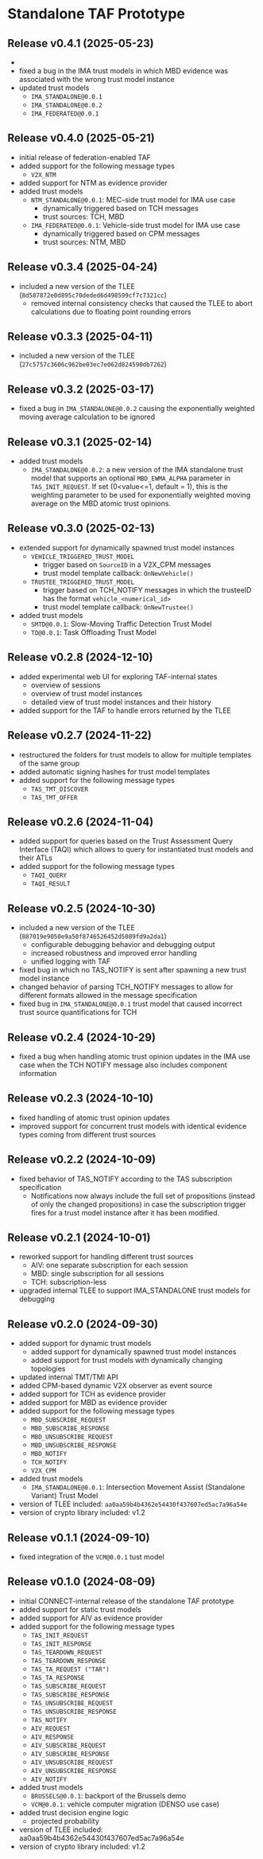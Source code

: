 # Standalone TAF Prototype

## Release v0.4.1 (2025-05-23)
* 
* fixed a bug in the IMA trust models in which MBD evidence was associated with the wrong trust model instance
* updated trust models
	* `IMA_STANDALONE@0.0.1`
	* `IMA_STANDALONE@0.0.2`
	* `IMA_FEDERATED@0.0.1`


## Release v0.4.0 (2025-05-21)

* initial release of federation-enabled TAF
* added support for the following message types
	 * `V2X_NTM`
* added support for NTM as evidence provider
* added trust models
	 * `NTM_STANDALONE@0.0.1`: MEC-side trust model for IMA use case
       * dynamically triggered based on TCH messages
       * trust sources: TCH, MBD
     * `IMA_FEDERATED@0.0.1`: Vehicle-side trust model for IMA use case
       * dynamically triggered based on CPM messages
       * trust sources: NTM, MBD


## Release v0.3.4 (2025-04-24)
 
* included a new version of the TLEE (`8d587872e0d895c70deded6d498599cf7c7321cc`)
	* removed internal consistency checks that caused the TLEE to abort calculations due to floating point rounding errors


## Release v0.3.3 (2025-04-11)
 
* included a new version of the TLEE (`27c5757c3606c962be03ec7e062d824590db7262`)


## Release v0.3.2 (2025-03-17)

* fixed a bug in `IMA_STANDALONE@0.0.2` causing the exponentially weighted moving average calculation to be ignored


## Release v0.3.1 (2025-02-14)

* added trust models
	* `IMA_STANDALONE@0.0.2`: a new version of the IMA standalone trust model that supports an optional `MBD_EWMA_ALPHA` parameter in `TAS_INIT_REQUEST`. If set (0<value<=1, default = 1), this is the weighting parameter to be used for exponentially weighted moving average on the MBD atomic trust opinions. 


## Release v0.3.0 (2025-02-13)

* extended support for dynamically spawned trust model instances
	* `VEHICLE_TRIGGERED_TRUST_MODEL`
		* trigger based on `SourceID` in a V2X_CPM messages
		* trust model template callback: `OnNewVehicle()` 
    * `TRUSTEE_TRIGGERED_TRUST_MODEL`
        * trigger based on TCH_NOTIFY messages in which the trusteeID has the format `vehicle_<numerical_id>`
        * trust model template callback: `OnNewTrustee()`
* added trust models
	* `SMTD@0.0.1`: Slow-Moving Traffic Detection Trust Model
	* `TO@0.0.1`: Task Offloading Trust Model


## Release v0.2.8 (2024-12-10)

* added experimental web UI for exploring TAF-internal states
	* overview of sessions
	* overview of trust model instances
	* detailed view of trust model instances and their history
* added support for the TAF to handle errors returned by the TLEE


## Release v0.2.7 (2024-11-22)

* restructured the folders for trust models to allow for multiple templates of the same group
* added automatic signing hashes for trust model templates 
* added support for the following message types
	* `TAS_TMT_DISCOVER`
	* `TAS_TMT_OFFER`


## Release v0.2.6 (2024-11-04)

* added support for queries based on the  Trust Assessment Query Interface (TAQI) which allows to query for instantiated trust models and their ATLs
* added support for the following message types
	* `TAQI_QUERY`
	* `TAQI_RESULT`


## Release v0.2.5 (2024-10-30)

* included a new version of the TLEE (`887019e9050e9a50f8746526452d5089fd9a2da1`)
  * configurable debugging behavior and debugging output
  * increased robustness and improved error handling 
  * unified logging with TAF
* fixed bug in which no TAS_NOTIFY is sent after spawning a new trust model instance
* changed behavior of parsing TCH_NOTIFY messages to allow for different formats allowed in the message specification
* fixed bug in `IMA_STANDALONE@0.0.1` trust model that caused incorrect trust source quantifications for TCH 


## Release v0.2.4 (2024-10-29)

* fixed a bug when handling atomic trust opinion updates in the IMA use case when the TCH NOTIFY message also includes component information


## Release v0.2.3 (2024-10-10)

* fixed handling of atomic trust opinion updates
* improved support for concurrent trust models with identical evidence types coming from different trust sources


## Release v0.2.2 (2024-10-09)

* fixed behavior of TAS_NOTIFY according to the TAS subscription specification
  * Notifications now always include the full set of propositions (instead of only the changed propositions) in case the subscription trigger fires for a trust model instance after it has been modified. 


## Release v0.2.1 (2024-10-01)

* reworked support for handling different trust sources
	* AIV: one separate subscription for each session
	* MBD: single subscription for all sessions
	* TCH: subscription-less
* upgraded internal TLEE to support IMA_STANDALONE trust models for debugging


## Release v0.2.0 (2024-09-30)

* added support for dynamic trust models
  * added support for dynamically spawned trust model instances
  * added support for trust models with dynamically changing topologies
* updated internal TMT/TMI API
* added CPM-based dynamic V2X observer as event source
* added support for TCH as evidence provider
* added support for MBD as evidence provider
* added support for the following message types
	* `MBD_SUBSCRIBE_REQUEST`
	* `MBD_SUBSCRIBE_RESPONSE`
	* `MBD_UNSUBSCRIBE_REQUEST`
	* `MBD_UNSUBSCRIBE_RESPONSE`
	* `MBD_NOTIFY`
	* `TCH_NOTIFY`
	* `V2X_CPM`
* added trust models
  * `IMA_STANDALONE@0.0.1`: Intersection Movement Assist (Standalone Variant) Trust Model
* version of TLEE included: `aa0aa59b4b4362e54430f437607ed5ac7a96a54e`
* version of crypto library included: v1.2


## Release v0.1.1 (2024-09-10)
 
 * fixed integration of the `VCM@0.0.1` tust model


## Release v0.1.0 (2024-08-09)
 
 * initial CONNECT-internal release of the standalone TAF prototype
 * added support for static trust models
 * added support for AIV as evidence provider
 * added support for the following message types
	 * `TAS_INIT_REQUEST`
	 * `TAS_INIT_RESPONSE`
	 * `TAS_TEARDOWN_REQUEST`
	 * `TAS_TEARDOWN_RESPONSE`
	 * `TAS_TA_REQUEST ("TAR")`
	 * `TAS_TA_RESPONSE`
	 * `TAS_SUBSCRIBE_REQUEST`
	 * `TAS_SUBSCRIBE_RESPONSE`
	 * `TAS_UNSUBSCRIBE_REQUEST`
	 * `TAS_UNSUBSCRIBE_RESPONSE`
	 * `TAS_NOTIFY`
	 * `AIV_REQUEST`
	 * `AIV_RESPONSE`
	 * `AIV_SUBSCRIBE_REQUEST`
	 * `AIV_SUBSCRIBE_RESPONSE`
	 * `AIV_UNSUBSCRIBE_REQUEST`
	 * `AIV_UNSUBSCRIBE_RESPONSE`
	 * `AIV_NOTIFY`
 * added trust models 
   * `BRUSSELS@0.0.1`: backport of the Brussels demo
   * `VCM@0.0.1`: vehicle computer migration (DENSO use case)
 * added trust decision engine logic
   * projected probability
 * version of TLEE included: aa0aa59b4b4362e54430f437607ed5ac7a96a54e
 * version of crypto library included: v1.2
